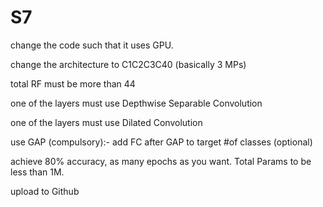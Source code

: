 # S7

change the code such that it uses GPU.

change the architecture to C1C2C3C40 (basically 3 MPs)

total RF must be more than 44

one of the layers must use Depthwise Separable Convolution

one of the layers must use Dilated Convolution

use GAP (compulsory):- add FC after GAP to target #of classes (optional)

achieve 80% accuracy, as many epochs as you want. Total Params to be less than 1M.

upload to Github
